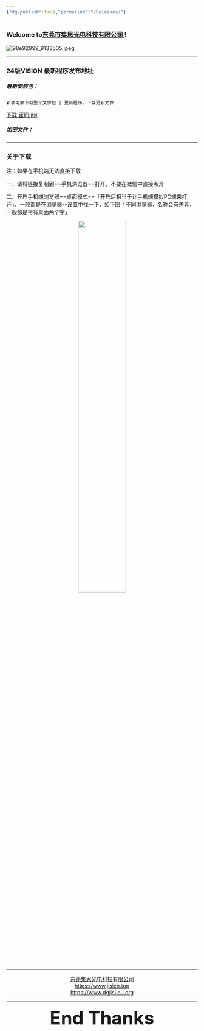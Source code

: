 ```yaml
---
{"dg-publish":true,"permalink":"/Releases/"}
---
```



### Welcome to[东莞市集思光电科技有限公司 ](https://jisicn.top) ! 

![98e92999_9133505.jpeg](https://tc.899900.xyz/img/202405031228351.jpeg)

---
### 24版VISION 最新程序发布地址

##### 最新安装包：

	新装电脑下载整个文件包 | 更新程序，下载更新文件

[下载 密码:jisi](https://jisi.lanzout.com/b0izjdtuf)

##### 加密文件：

---
### 关于下载
注：如果在手机端无法直接下载

一、请将链接复制到==手机浏览器==打开，不要在微信中直接点开

二、开启手机端浏览器==桌面模式==「开启后相当于让手机端模拟PC端来打开」，一般都是在浏览器--设置中找一下，如下图「不同浏览器，名称会有差异，一般都是带有桌面两个字」

<div align="center"><img src="https://tc.899900.xyz/img/202406111138920.png" width="50%" height="50%"></img></div>


---

<center><a href="Https://www.jisicn.top" target="_blank">东莞集思光电科技有限公司</a></center>
<center><a href="Https://www.jisicn.top" target="_blank">https://www.jisicn.top</a></center>
<center><a href="Https://www.dgjisi.eu.org" target="_blank">https://www.dgjisi.eu.org</a></center>

---

<div align='center' ><font size='50'><b>End Thanks</b></font></div>